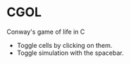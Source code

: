 # CGOL
Conway's game of life in C

- Toggle cells by clicking on them.
- Toggle simulation with the spacebar.
